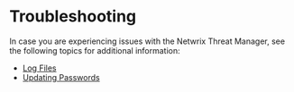 # Troubleshooting

In case you are experiencing issues with the Netwrix Threat Manager, see the following topics for
additional information:

- [Log Files](/docs/threatmanager/3.0/threatmanager/administration/troubleshooting/log.md)
- [Updating Passwords](/docs/threatmanager/3.0/threatmanager/administration/troubleshooting/updatepasswords.md)

